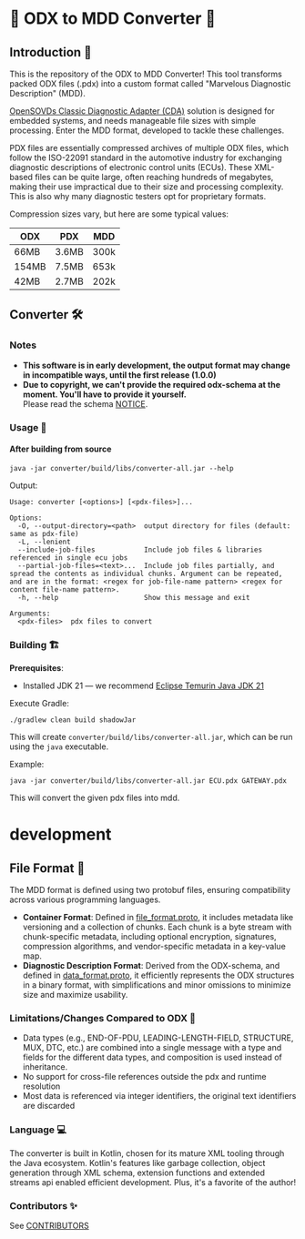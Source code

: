 # 🚗 ODX to MDD Converter 🚀

## Introduction 🌟

This is the repository of the ODX to MDD Converter! This tool transforms packed ODX files (.pdx) into a custom format called "Marvelous Diagnostic Description" (MDD).

[OpenSOVDs Classic Diagnostic Adapter (CDA)](https://github.com/eclipse-opensovd/classic-diagnostic-adapter) solution is designed for embedded systems, and needs manageable file sizes with simple processing. Enter the MDD format, developed to tackle these challenges.

PDX files are essentially compressed archives of multiple ODX files, which follow the ISO-22091 standard in the automotive industry for exchanging diagnostic descriptions of electronic control units (ECUs). These XML-based files can be quite large, often reaching hundreds of megabytes, making their use impractical due to their size and processing complexity. This is also why many diagnostic testers opt for proprietary formats.

Compression sizes vary, but here are some typical values:

| ODX   | PDX   | MDD  |
|-------|-------|------|
| 66MB  | 3.6MB | 300k |
| 154MB | 7.5MB | 653k |
| 42MB  | 2.7MB | 202k |

## Converter 🛠️

### Notes 
- __This software is in early development, the output format may change in incompatible ways, until the first release (1.0.0)__
- __Due to copyright, we can't provide the required odx-schema at the moment. You'll have to provide it yourself.__   
 Please read the schema [NOTICE](converter/src/main/resources/schema/NOTICE.md).

### Usage 📜


#### After building from source

```shell
java -jar converter/build/libs/converter-all.jar --help
```

Output:
```
Usage: converter [<options>] [<pdx-files>]...

Options:
  -O, --output-directory=<path>  output directory for files (default: same as pdx-file)
  -L, --lenient
  --include-job-files            Include job files & libraries referenced in single ecu jobs
  --partial-job-files=<text>...  Include job files partially, and spread the contents as individual chunks. Argument can be repeated, and are in the format: <regex for job-file-name pattern> <regex for content file-name pattern>.
  -h, --help                     Show this message and exit

Arguments:
  <pdx-files>  pdx files to convert
```

### Building 🏗️

**Prerequisites**:
- Installed JDK 21 — we recommend [Eclipse Temurin Java JDK 21](https://adoptium.net/temurin/releases?version=21&os=any&arch=any)

Execute Gradle:
```shell
./gradlew clean build shadowJar
```
This will create `converter/build/libs/converter-all.jar`, which can be run using the `java` executable.

Example:
```shell
java -jar converter/build/libs/converter-all.jar ECU.pdx GATEWAY.pdx 
```

This will convert the given pdx files into mdd. 

# development

## File Format 📂

The MDD format is defined using two protobuf files, ensuring compatibility across various programming languages.

- **Container Format**: Defined in [file_format.proto](database/src/main/proto/file_format.proto), it includes metadata like versioning and a collection of chunks. Each chunk is a byte stream with chunk-specific metadata, including optional encryption, signatures, compression algorithms, and vendor-specific metadata in a key-value map.
- **Diagnostic Description Format**: Derived from the ODX-schema, and defined in [data_format.proto](database/src/main/proto/diagnostic_description.proto), it efficiently represents the ODX structures in a binary format, with simplifications and minor omissions to minimize size and maximize usability.

### Limitations/Changes Compared to ODX 🚧

- Data types (e.g., END-OF-PDU, LEADING-LENGTH-FIELD, STRUCTURE, MUX, DTC, etc.) are combined into a single message with a type and fields for the different data types, and composition is used instead of inheritance.
- No support for cross-file references outside the pdx and runtime resolution
- Most data is referenced via integer identifiers, the original text identifiers are discarded

### Language 💻

The converter is built in Kotlin, chosen for its mature XML tooling through the Java ecosystem. Kotlin's features like garbage collection, object generation through XML schema, extension functions and extended streams api enabled efficient development. Plus, it's a favorite of the author!

### Contributors ✨
See [CONTRIBUTORS](CONTRIBUTORS)